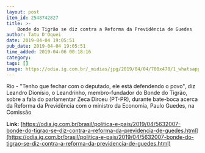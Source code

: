 ```yaml
---
layout: post
item_id: 2548742827
title: >-
    Bonde do Tigrão se diz contra a Reforma da Previdência de Guedes
author: Tatu D'Oquei
date: 2019-04-04 19:05:51
pub_date: 2019-04-04 19:05:51
time_added: 2019-04-06 00:18:16
category: 
tags: []
image: https://odia.ig.com.br/_midias/jpg/2019/04/04/700x470/1_whatsapp_image_2019_04_04_at_19_21_39__1_-10529069.jpeg
---
```


Rio - "Tenho que fechar com o deputado, ele está defendendo o povo", diz Leandro Dionísio, o Leandrinho, membro-fundador do Bonde do Tigrão, sobre a fala do parlamentar Zeca Dirceu (PT-PR), durante bate-boca acerca da Reforma da Previdência com o ministro da Economia, Paulo Guedes, na Comissão

**Link:** [https://odia.ig.com.br/brasil/politica-e-pais/2019/04/5632007-bonde-do-tigrao-se-diz-contra-a-reforma-da-previdencia-de-guedes.html](https://odia.ig.com.br/brasil/politica-e-pais/2019/04/5632007-bonde-do-tigrao-se-diz-contra-a-reforma-da-previdencia-de-guedes.html)

